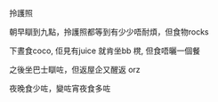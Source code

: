 拎護照

朝早瞓到九點，拎護照都等到有少少唔耐煩，但食物rocks

下晝食coco, 佢見有juice 就肯坐bb 櫈, 但食唔曬一個餐

之後坐巴士瞓咗，但返屋企又醒返 orz

夜晚食少咗，變咗宵夜食多咗
